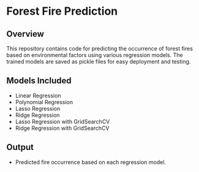 # Forest Fire Prediction

## Overview
This repository contains code for predicting the occurrence of forest fires based on environmental factors using various regression models. The trained models are saved as pickle files for easy deployment and testing.

## Models Included
- Linear Regression
- Polynomial Regression
- Lasso Regression
- Ridge Regression
- Lasso Regression with GridSearchCV
- Ridge Regression with GridSearchCV

## Output
- Predicted fire occurrence based on each regression model.
